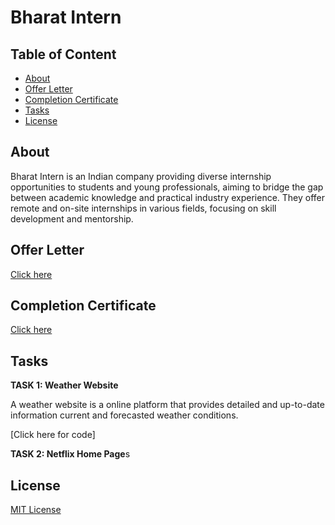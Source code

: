 # Bharat Intern

## Table of Content

- [About](#about)
- [Offer Letter](#offer-letter)
- [Completion Certificate](#completion-certificate)
- [Tasks](#tasks)
- [License](#license)

## About

Bharat Intern is an Indian company providing diverse internship opportunities to students and young professionals, aiming to bridge the gap between academic knowledge and practical industry experience. They offer remote and on-site internships in various fields, focusing on skill development and mentorship.

## Offer Letter

[Click here](https://www.linkedin.com/posts/mani-sankar-pasala_bharatintern-internship-webdevelopment-activity-7150867406184136705-SATu?utm_source=share&utm_medium=member_desktop)

## Completion Certificate

[Click here](https://www.linkedin.com/posts/mani-sankar-pasala_bharatintern-webdevelopment-virtualinternship-activity-7167847783683612672-YJ8h?utm_source=share&utm_medium=member_desktop)

## Tasks

**TASK 1: Weather Website**

A weather website is a online platform that provides detailed and up-to-date information current and forecasted weather conditions.

[Click here for code]

**TASK 2: Netflix Home Page**s

## License

[MIT License](LICENSE)
